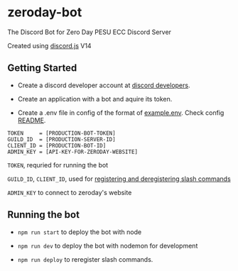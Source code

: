 # zeroday-bot
The Discord Bot for Zero Day PESU ECC Discord Server

Created using [discord.js](https://discord.js.org) V14

## Getting Started

* Create a discord developer account at [discord developers](https://discord.com/developers).

* Create an application with a bot and aquire its token.

* Create a .env file in config of the format of [example.env](config/example.env). Check config [README](config/README.md).

```
TOKEN     = [PRODUCTION-BOT-TOKEN]
GUILD_ID  = [PRODUCTION-SERVER-ID]
CLIENT_ID = [PRODUCTION-BOT-ID]
ADMIN_KEY = [API-KEY-FOR-ZERODAY-WEBSITE]
```

`TOKEN`, requried for running the bot

`GUILD_ID`, `CLIENT_ID`, used for [registering and deregistering slash commands](src/deploy-commands.js)

`ADMIN_KEY` to connect to zeroday's website 

## Running the bot

* `npm run start` to deploy the bot with node 

* `npm run dev` to deploy the bot with nodemon for development

* `npm run deploy` to reregister slash commands.
